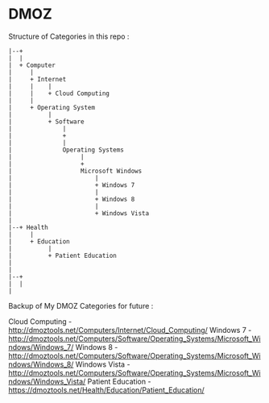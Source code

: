 # DMOZ

Structure of Categories in this repo :

````
|--+
|  |
|  + Computer
|     |
|     + Internet
|     |    |
|     |    + Cloud Computing
|     |
|     + Operating System
|          |
|          + Software
|              |
|              +
|              |
|              Operating Systems
|                   |
|                   +
|                   Microsoft Windows
|                       |
|                       + Windows 7
|                       |
|                       + Windows 8
|                       |
|                       + Windows Vista
|
|--+ Health
|     |
|     + Education
|          |
|          + Patient Education
|
|
|--+
|  |
|
````


Backup of My DMOZ Categories for future :

Cloud Computing - http://dmoztools.net/Computers/Internet/Cloud_Computing/
Windows 7 - http://dmoztools.net/Computers/Software/Operating_Systems/Microsoft_Windows/Windows_7/
Windows 8 - http://dmoztools.net/Computers/Software/Operating_Systems/Microsoft_Windows/Windows_8/
Windows Vista - http://dmoztools.net/Computers/Software/Operating_Systems/Microsoft_Windows/Windows_Vista/
Patient Education - https://dmoztools.net/Health/Education/Patient_Education/





